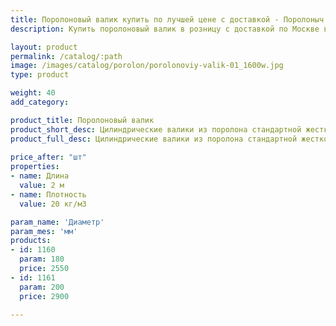 ```yaml
---
title: Поролоновый валик купить по лучшей цене с доставкой - Поролоныч
description: Купить поролоновый валик в розницу с доставкой по Москве в интернет-магазине Поролоныча.

layout: product
permalink: /catalog/:path
image: /images/catalog/porolon/porolonoviy-valik-01_1600w.jpg
type: product

weight: 40
add_category: 

product_title: Поролоновый валик
product_short_desc: Цилиндрические валики из поролона стандартной жесткости. Применяются в качестве наполнителя для мебели (валиков, подушек и т.п.)
product_full_desc: Цилиндрические валики из поролона стандартной жесткости. Применяются в качестве наполнителя для мебели (валиков, подушек и т.п.).
        
price_after: "шт"
properties:
- name: Длина
  value: 2 м
- name: Плотность
  value: 20 кг/м3

param_name: 'Диаметр'
param_mes: 'мм'
products:
- id: 1160
  param: 180
  price: 2550
- id: 1161
  param: 200
  price: 2900

---
```

